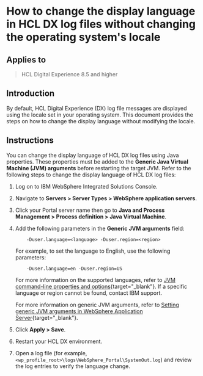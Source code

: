 # How to change the display language in HCL DX log files without changing the operating system's locale

## Applies to

> HCL Digital Experience 8.5 and higher

## Introduction

By default, HCL Digital Experience (DX) log file messages are displayed using the locale set in your operating system. This document provides the steps on how to change the display language without modifying the locale.

## Instructions

You can change the display language of HCL DX log files using Java properties. These properties must be added to the **Generic Java Virtual Machine (JVM) arguments** before restarting the target JVM. Refer to the following steps to change the display language of HCL DX log files:

1. Log on to IBM WebSphere Integrated Solutions Console.  

2. Navigate to **Servers > Server Types > WebSphere application servers**.

3. Click your Portal server name then go to **Java and Process Management > Process definition > Java Virtual Machine**.

4. Add the following parameters in the **Generic JVM arguments** field:

    ``` generic
        -Duser.language=<language> -Duser.region=<region>
    ```

    For example, to set the language to English, use the following parameters:

    ``` generic
        -Duser.language=en -Duser.region=US      
    ```

    For more information on the supported languages, refer to [JVM command-line properties and options](https://www.ibm.com/docs/en/wamt?topic=binaries-jvm-command-line-properties-options){target="_blank"}. If a specific language or region cannot be found, contact IBM support.

    For more information on generic JVM arguments, refer to [Setting generic JVM arguments in WebSphere Application Server](https://www.ibm.com/support/pages/setting-generic-jvm-arguments-websphere-application-server){target="_blank"}.

5. Click **Apply > Save**.

6. Restart your HCL DX environment.

7. Open a log file (for example, `<wp_profile_root>\logs\WebSphere_Portal\SystemOut.log`) and review the log entries to verify the language change.
